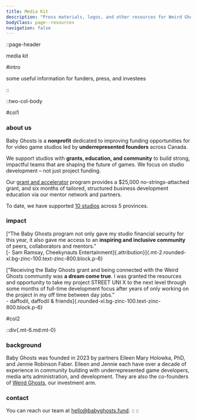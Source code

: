 ```yaml
---
title: Media Kit
description: "Press materials, logos, and other resources for Weird Ghosts."
bodyClass: page--resources
navigation: false
---
```


::page-header

media kit

#intro

some useful information for funders, press, and investees

::

::two-col-body

#col1

### about us

Baby Ghosts is a **nonprofit** dedicated to improving funding opportunities for for video game studios led by **underrepresented founders** across Canada.

We support studios with **grants, education, and community** to build strong, impactful teams that are shaping the future of games. We focus on studio development – not just project funding.

Our [grant and accelerator](/grant-and-accelerator) program provides a $25,000 no-strings-attached grant, and six months of tailored, structured business development education via our mentor network and partners.

To date, we have supported [10 studios](/about-us) across 5 provinces.

### impact

[“The Baby Ghosts program not only gave my studio financial security for this year, it also gave me access to an **inspiring and inclusive community** of peers, collaborators and mentors."<br />[- Sam Ramsay, Cheekynauts Entertainment]{.attribution}]{.mt-2.rounded-xl.bg-zinc-100.text-zinc-800.block.p-6}

["Receiving the Baby Ghosts grant and being connected with the Weird Ghosts community was **a dream come true**. I was granted the resources and opportunity to take my project STREET UNI X to the next level through some months of full-time development focus after years of only working on the project in my off time between day jobs.”<br />- daffodil, daffodil & friends]{.rounded-xl.bg-zinc-100.text-zinc-800.block.p-6}

#col2

::div{.mt-6.md:mt-0}
### background

Baby Ghosts was founded in 2023 by partners Eileen Mary Holowka, PhD, and Jennie Robinson Faber. Eileen and Jennie each have over a decade of experience in community building with underrepresented game developers, media arts administration, and development. They are also the co-founders of [Weird Ghosts](https://weirdghosts.ca), our investment arm.

<!-- ### downloads

- [Baby Ghosts logos](/files/Weird-Ghosts-Logos.zip){target="_blank" download="Weird-Ghosts-Logos.zip"}
- [Baby Ghosts one-pager](/files/Weird-Ghosts-One-Pager.pdf){target="_blank" download="Weird-Ghosts-One-Pager.pdf"}
- [Sponsor Packet](/files/Weird-Ghosts-One-Pager.pdf){target="_blank" download="Weird-Ghosts-One-Pager.pdf"} -->


### contact

You can reach our team at [hello@babyghosts.fund](mailto:hello@babyghosts.fund).
::
::
